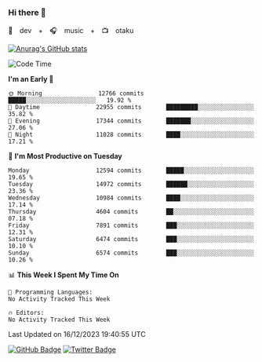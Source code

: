 ### Hi there 👋

🚀　dev　+　🎧　music　+　📺　otaku


[![Anurag's GitHub stats](https://github-readme-stats.vercel.app/api?username=koheitasaka&count_private=true&show_icons=true&theme=monokai)](https://github.com/koheitasaka/github-readme-stats)

<!--START_SECTION:waka-->
![Code Time](http://img.shields.io/badge/Code%20Time-1%2C161%20hrs%2023%20mins-blue)

**I'm an Early 🐤** 

```text
🌞 Morning                12766 commits       █████░░░░░░░░░░░░░░░░░░░░   19.92 % 
🌆 Daytime                22955 commits       █████████░░░░░░░░░░░░░░░░   35.82 % 
🌃 Evening                17344 commits       ███████░░░░░░░░░░░░░░░░░░   27.06 % 
🌙 Night                  11028 commits       ████░░░░░░░░░░░░░░░░░░░░░   17.21 % 
```
📅 **I'm Most Productive on Tuesday** 

```text
Monday                   12594 commits       █████░░░░░░░░░░░░░░░░░░░░   19.65 % 
Tuesday                  14972 commits       ██████░░░░░░░░░░░░░░░░░░░   23.36 % 
Wednesday                10984 commits       ████░░░░░░░░░░░░░░░░░░░░░   17.14 % 
Thursday                 4604 commits        ██░░░░░░░░░░░░░░░░░░░░░░░   07.18 % 
Friday                   7891 commits        ███░░░░░░░░░░░░░░░░░░░░░░   12.31 % 
Saturday                 6474 commits        ███░░░░░░░░░░░░░░░░░░░░░░   10.10 % 
Sunday                   6574 commits        ███░░░░░░░░░░░░░░░░░░░░░░   10.26 % 
```


📊 **This Week I Spent My Time On** 

```text
💬 Programming Languages: 
No Activity Tracked This Week

🔥 Editors: 
No Activity Tracked This Week
```


 Last Updated on 16/12/2023 19:40:55 UTC
<!--END_SECTION:waka-->

[![GitHub Badge](https://img.shields.io/badge/GitHub-100000?style=for-the-badge&logo=github&logoColor=white)](https://github.com/koheitasaka)
[![Twitter Badge](https://img.shields.io/badge/Twitter-1DA1F2?style=for-the-badge&logo=twitter&logoColor=white)](https://twitter.com/sleep_asleep_)
